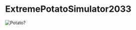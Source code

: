 # ExtremePotatoSimulator2033
![Potato?](http://images.akamai.steamusercontent.com/ugc/543022736890858021/04BE3D54CC9C1209F858E722E15F936BC313ADEE/)